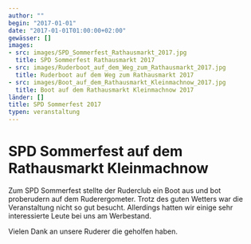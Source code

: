 ```yaml
---
author: ""
begin: "2017-01-01"
date: "2017-01-01T01:00:00+02:00"
gewässer: []
images:
- src: images/SPD_Sommerfest_Rathausmarkt_2017.jpg
  title: SPD Sommerfest Rathausmarkt 2017
- src: images/Ruderboot_auf_dem_Weg_zum_Rathausmarkt_2017.jpg
  title: Ruderboot auf dem Weg zum Rathausmarkt 2017
- src: images/Boot_auf_dem_Rathausmarkt_Kleinmachnow_2017.jpg
  title: Boot auf dem Rathausmarkt Kleinmachnow 2017
länder: []
title: SPD Sommerfest 2017
typen: veranstaltung
---
```




# SPD Sommerfest auf dem Rathausmarkt Kleinmachnow


Zum SPD Sommerfest stellte der Ruderclub ein Boot aus und bot proberudern auf dem Ruderergometer. Trotz des guten Wetters war die Veranstaltung nicht so gut besucht. Allerdings hatten wir einige sehr interessierte Leute bei uns am Werbestand.

Vielen Dank an unsere Ruderer die geholfen haben.
